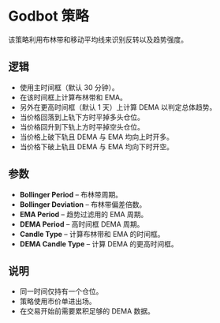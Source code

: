 # Godbot 策略

该策略利用布林带和移动平均线来识别反转以及趋势强度。

## 逻辑
- 使用主时间框（默认 30 分钟）。
- 在该时间框上计算布林带和 EMA。
- 另外在更高时间框（默认 1 天）上计算 DEMA 以判定总体趋势。
- 当价格回落到上轨下方时平掉多头仓位。
- 当价格回升到下轨上方时平掉空头仓位。
- 当价格上破下轨且 DEMA 与 EMA 均向上时开多。
- 当价格下破上轨且 DEMA 与 EMA 均向下时开空。

## 参数
- **Bollinger Period** – 布林带周期。
- **Bollinger Deviation** – 布林带偏差倍数。
- **EMA Period** – 趋势过滤用的 EMA 周期。
- **DEMA Period** – 高时间框 DEMA 周期。
- **Candle Type** – 计算布林带和 EMA 的时间框。
- **DEMA Candle Type** – 计算 DEMA 的更高时间框。

## 说明
- 同一时间仅持有一个仓位。
- 策略使用市价单进出场。
- 在交易开始前需要累积足够的 DEMA 数据。
